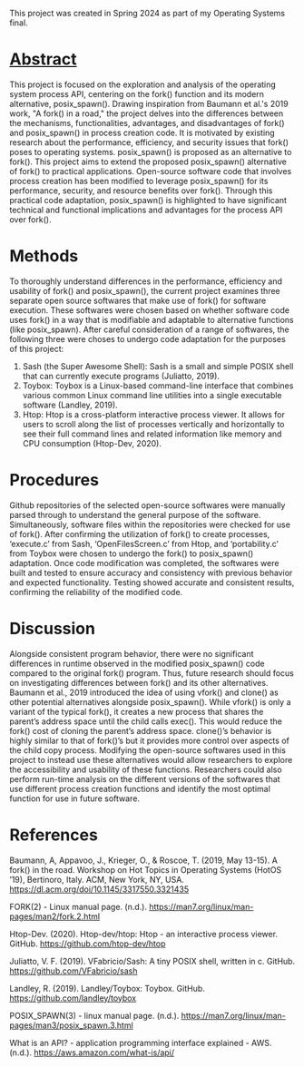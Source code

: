 This project was created in Spring 2024 as part of my Operating Systems final.

<h1> <u> Abstract </u> </h1>

  This project is focused on the exploration and analysis of the operating system process API,
centering on the fork() function and its modern alternative, posix_spawn(). Drawing inspiration
from Baumann et al.'s 2019 work, "A fork() in a road," the project delves into the differences
between the mechanisms, functionalities, advantages, and disadvantages of fork() and
posix_spawn() in process creation code. It is motivated by existing research about the
performance, efficiency, and security issues that fork() poses to operating systems.
posix_spawn() is proposed as an alternative to fork(). This project aims to extend the proposed
posix_spawn() alternative of fork() to practical applications. Open-source software code that
involves process creation has been modified to leverage posix_spawn() for its performance,
security, and resource benefits over fork(). Through this practical code adaptation, posix_spawn()
is highlighted to have significant technical and functional implications and advantages for the
process API over fork().

<h1> Methods </h1>

To thoroughly understand differences in the performance, efficiency and usability of
fork() and posix_spawn(), the current project examines three separate open source softwares that
make use of fork() for software execution. These softwares were chosen based on whether
software code uses fork() in a way that is modifiable and adaptable to alternative functions (like
posix_spawn). After careful consideration of a range of softwares, the following three were
choses to undergo code adaptation for the purposes of this project:
1. Sash (the Super Awesome Shell): Sash is a small and simple POSIX shell that can
currently execute programs (Juliatto, 2019).
2. Toybox: Toybox is a Linux-based command-line interface that combines various
common Linux command line utilities into a single executable software (Landley, 2019).
3. Htop: Htop is a cross-platform interactive process viewer. It allows for users to scroll
along the list of processes vertically and horizontally to see their full command lines and
related information like memory and CPU consumption (Htop-Dev, 2020).

<h1> Procedures</h1>

Github repositories of the selected open-source softwares were manually parsed through
to understand the general purpose of the software. Simultaneously, software files within the
repositories were checked for use of fork(). After confirming the utilization of fork() to create
processes, ‘execute.c’ from Sash, ‘OpenFilesScreen.c’ from Htop, and ‘portability.c’ from
Toybox were chosen to undergo the fork() to posix_spawn() adaptation. Once code modification was completed, the
softwares were built and tested to ensure accuracy and consistency with previous behavior and
expected functionality. Testing showed accurate and consistent results, confirming the reliability
of the modified code.

<h1> Discussion </h1>
Alongside consistent program behavior, there were no significant differences in runtime
observed in the modified posix_spawn() code compared to the original fork() program. Thus, 
future research should focus on investigating differences between fork() and its other alternatives.
Baumann et al., 2019 introduced the idea of using vfork() and clone() as other potential
alternatives alongside posix_spawn(). While vfork() is only a variant of the typical fork(), it
creates a new process that shares the parent’s address space until the child calls exec(). This
would reduce the fork() cost of cloning the parent’s address space. clone()’s behavior is highly
similar to that of fork()’s but it provides more control over aspects of the child copy process.
Modifying the open-source softwares used in this project to instead use these alternatives would
allow researchers to explore the accessibility and usability of these functions. Researchers could
also perform run-time analysis on the different versions of the softwares that use different
process creation functions and identify the most optimal function for use in future software.

<h1> References </h1>

Baumann, A, Appavoo, J., Krieger, O., & Roscoe, T. (2019, May 13-15). A fork() in the road.
Workshop on Hot Topics in Operating Systems (HotOS ’19), Bertinoro, Italy. ACM, New
York, NY, USA. https://dl.acm.org/doi/10.1145/3317550.3321435

FORK(2) - Linux manual page. (n.d.). https://man7.org/linux/man-pages/man2/fork.2.html

Htop-Dev. (2020). Htop-dev/htop: Htop - an interactive process viewer. GitHub.
https://github.com/htop-dev/htop

Juliatto, V. F. (2019). VFabricio/Sash: A tiny POSIX shell, written in c. GitHub.
https://github.com/VFabricio/sash

Landley, R. (2019). Landley/Toybox: Toybox. GitHub. https://github.com/landley/toybox

POSIX_SPAWN(3) - linux manual page. (n.d.).
https://man7.org/linux/man-pages/man3/posix_spawn.3.html

What is an API? - application programming interface explained - AWS. (n.d.).
https://aws.amazon.com/what-is/api/

